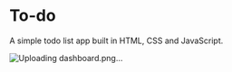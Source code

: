 # To-do
A simple todo list app built in HTML, CSS and JavaScript.
<br>


![Uploading dashboard.png…]()
